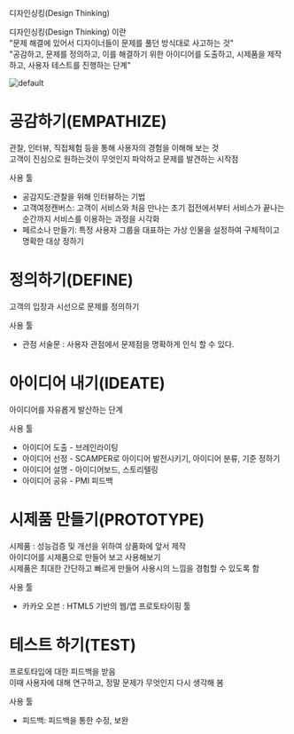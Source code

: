 
디자인싱킹(Design Thinking)

디자인싱킹(Design Thinking) 이란 <br>
"문제 해결에 있어서 디자이너들이 문제를 풀던 방식대로 사고하는 것" <br>
"공감하고, 문제를 정의하고, 이를 해결하기 위한 아이디어를 도출하고, 시제품을 제작하고, 사용자 테스트를 진행하는 단계" <br>


![default](https://user-images.githubusercontent.com/46041397/50435701-c086a400-0925-11e9-8323-006a4ca83fa0.jpg)

# 공감하기(EMPATHIZE)

관찰, 인터뷰, 직접체험 등을 통해 사용자의 경험을 이해해 보는 것  
고객이 진심으로 원하는것이 무엇인지 파악하고 문제를 발견하는 시작점

사용 툴  
* 공감지도:관찰을 위해 인터뷰하는 기법  
* 고객여정캔버스: 고객이 서비스와 처음 만나는 초기 접전에서부터 서비스가 끝나는 순간까지 서비스를 이용하는 과정을 시각화  
* 페르소나 만들기: 특정 사용자 그룹을 대표하는 가상 인물을 설정하여 구체적이고 명확한 대상 정하기  


# 정의하기(DEFINE)

고객의 입장과 시선으로 문제를 정의하기

사용 툴  
* 관점 서술문 : 사용자 관점에서 문제점을 명확하게 인식 할 수 있다.  


# 아이디어 내기(IDEATE)

아이디어를 자유롭게 발산하는 단계 

사용 툴  
* 아이디어 도출 - 브레인라이팅  
* 아이디어 선정 - SCAMPER로 아이디어 발전시키기, 아이디어 분류, 기준 정하기  
* 아이디어 설명 - 아이디어보드, 스토리텔링  
* 아이디어 공유 - PMI 피드백  


# 시제품 만들기(PROTOTYPE)
 
시제품 : 성능검증 및 개선을 위하여 상품화에 앞서 제작  
아이디어를 시제품으로 만들어 보고 사용해보기  
시제품은 최대한 간단하고 빠르게 만들어 사용시의 느낌을 경험할 수 있도록 함  
  
사용 툴  
* 카카오 오븐 : HTML5 기반의 웹/앱 프로토타이핑 툴


# 테스트 하기(TEST)
 
프로토타입에 대한 피드백을 받음  
이때 사용자에 대해 연구하고, 정말 문제가 무엇인지 다시 생각해 봄  

사용 툴  
* 피드백: 피드백을 통한 수정, 보완
